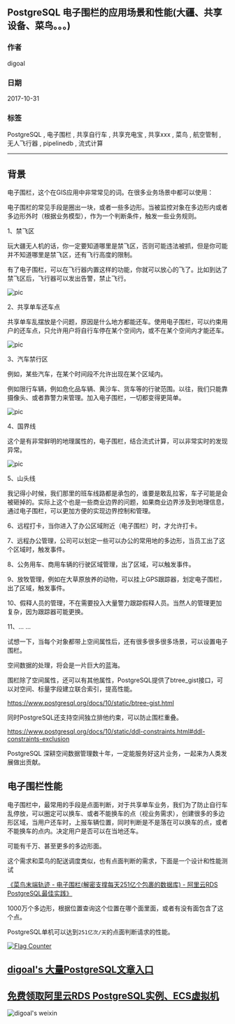 ## PostgreSQL 电子围栏的应用场景和性能(大疆、共享设备、菜鸟。。。)    
                           
### 作者          
digoal          
          
### 日期           
2017-10-31          
            
### 标签          
PostgreSQL , 电子围栏 , 共享自行车 , 共享充电宝 , 共享xxx , 菜鸟 , 航空管制 , 无人飞行器 , pipelinedb , 流式计算           
                      
----                      
                       
## 背景          
电子围栏，这个在GIS应用中非常常见的词。在很多业务场景中都可以使用：    
    
电子围栏的常见手段是圈出一块，或者一些多边形。当被监控对象在多边形内或者多边形外时（根据业务模型），作为一个判断条件，触发一些业务规则。    
    
1、禁飞区    
    
玩大疆无人机的话，你一定要知道哪里是禁飞区，否则可能违法被抓，但是你可能并不知道哪里是禁飞区，还有飞行高度的限制。    
    
有了电子围栏，可以在飞行器内置这样的功能，你就可以放心的飞了。比如到达了禁飞区后，飞行器可以发出告警，禁止飞行。    
    
![pic](20171031_01_pic_001.jpg)    
    
2、共享单车还车点    
    
共享单车乱摆放是个问题，原因是什么地方都能还车。使用电子围栏，可以约束用户的还车点，只允许用户将自行车停在某个空间内，或不在某个空间内才能还车。    
    
![pic](20171031_01_pic_002.jpeg)    
    
3、汽车禁行区    
    
例如，某些汽车，在某个时间段不允许出现在某个区域内。    
    
例如限行车辆，例如危化品车辆、黄沙车、货车等的行驶范围。以往，我们只能靠摄像头、或者靠警力来管理。加入电子围栏，一切都变得更简单。    
    
![pic](20171031_01_pic_003.jpg)    
    
4、国界线    
    
这个是有非常鲜明的地理属性的，电子围栏，结合流式计算，可以非常实时的发现异常。    
    
![pic](20171031_01_pic_004.jpg)    
    
5、山头线    
    
我记得小时候，我们那里的班车线路都是承包的，谁要是敢乱拉客，车子可能是会被砸掉的。实际上这个也是一些商业边界的问题，如果商业边界涉及到地理信息，通过电子围栏，可以更加方便的实现边界控制和管理。    
    
    
6、远程打卡，当你进入了办公区域附近（电子围栏）时，才允许打卡。     
    
7、远程办公管理，公司可以划定一些可以办公的常用地的多边形，当员工出了这个区域时，触发事件。     
    
8、公务用车、商用车辆的行驶区域管理，出了区域，可以触发事件。  
  
9、放牧管理，例如在大草原放养的动物，可以挂上GPS跟踪器，划定电子围栏，出了区域，触发事件。  
  
10、假释人员的管理，不在需要投入大量警力跟踪假释人员。当然人的管理更加复杂，因为跟踪器可能更换。  
  
11、... ...  
    
试想一下，当每个对象都带上空间属性后，还有很多很多很多场景，可以设置电子围栏。    
    
空间数据的处理，将会是一片巨大的蓝海。    
  
围栏除了空间属性，还可以有其他属性，PostgreSQL提供了btree_gist接口，可以对空间、标量字段建立联合索引，提高性能。  
  
https://www.postgresql.org/docs/10/static/btree-gist.html  
  
同时PostgreSQL还支持空间独立排他约束，可以防止围栏重叠。  
  
https://www.postgresql.org/docs/10/static/ddl-constraints.html#ddl-constraints-exclusion  
    
PostgreSQL 深耕空间数据管理数十年，一定能服务好这片业务，一起来为人类发展做出贡献。   
    
## 电子围栏性能    
    
电子围栏中，最常用的手段是点面判断，对于共享单车业务，我们为了防止自行车乱停放，可以圈定可以换车、或者不能换车的点（视业务需求），创建很多的多边形区域，当用户还车时，上报车辆位置，同时判断是不是落在可以换车的点，或者不能换车的点内。决定用户是否可以在当地还车。    
    
可能有千万、甚至更多的多边形面。    
    
这个需求和菜鸟的配送调度类似，也有点面判断的需求，下面是一个设计和性能测试    
    
[《菜鸟末端轨迹 - 电子围栏(解密支撑每天251亿个包裹的数据库) - 阿里云RDS PostgreSQL最佳实践》](../201708/20170803_01.md)      
    
1000万个多边形，根据位置查询这个位置在哪个面里面，或者有没有面包含了这个点。    
    
PostgreSQL单机可以达到```251亿次/天```的点面判断请求的性能。    
    
    
     
  
<a rel="nofollow" href="http://info.flagcounter.com/h9V1"  ><img src="http://s03.flagcounter.com/count/h9V1/bg_FFFFFF/txt_000000/border_CCCCCC/columns_2/maxflags_12/viewers_0/labels_0/pageviews_0/flags_0/"  alt="Flag Counter"  border="0"  ></a>  
  
  
  
  
  
  
## [digoal's 大量PostgreSQL文章入口](https://github.com/digoal/blog/blob/master/README.md "22709685feb7cab07d30f30387f0a9ae")
  
  
## [免费领取阿里云RDS PostgreSQL实例、ECS虚拟机](https://free.aliyun.com/ "57258f76c37864c6e6d23383d05714ea")
  
  
![digoal's weixin](../pic/digoal_weixin.jpg "f7ad92eeba24523fd47a6e1a0e691b59")
  

